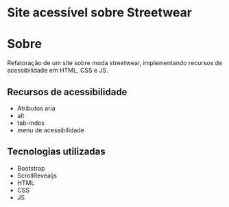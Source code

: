 # Site acessível sobre Streetwear
# Sobre
Refatoração de um site sobre moda streetwear, implementando recursos de acessibilidade em HTML, CSS e JS.
## Recursos de acessibilidade
- Atributos aria
- alt
- tab-index
- menu de acessibilidade
## Tecnologias utilizadas
- Bootstrap
- ScrollRevealjs
- HTML
- CSS
- JS
